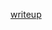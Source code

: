 [writeup](https://www.lmongol.lol/writeups/akasec_pwn/bad_trip_and_the_absolute_horror_of_the_trip/README.md)
